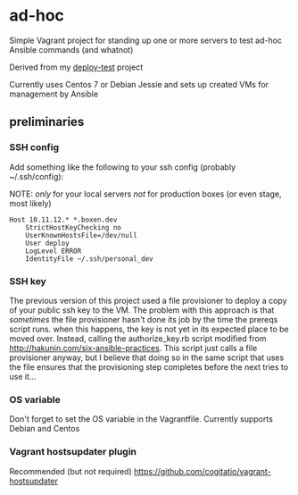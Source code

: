 # ad-hoc

Simple Vagrant project for standing up one or more servers to test ad-hoc Ansible commands (and whatnot)

Derived from my [deploy-test](https://github.com/dheles/deploy-test) project

Currently uses Centos 7 or Debian Jessie and sets up created VMs for management by Ansible

## preliminaries
### SSH config
Add something like the following to your ssh config (probably ~/.ssh/config):

NOTE: *only* for your local servers *not* for production boxes (or even stage, most likely)

    Host 10.11.12.* *.boxen.dev
    	StrictHostKeyChecking no
    	UserKnownHostsFile=/dev/null
    	User deploy
    	LogLevel ERROR
    	IdentityFile ~/.ssh/personal_dev

### SSH key
The previous version of this project used a file provisioner
to deploy a copy of your public ssh key to the VM.
The problem with this approach is that *sometimes*
the file provisioner hasn't done its job by the time the prereqs script runs.
when this happens, the key is not yet in its expected place to be moved over.
Instead, calling the authorize_key.rb script modified from
http://hakunin.com/six-ansible-practices.
This script just calls a file provisioner anyway, but
I believe that doing so in the same script that uses the file
ensures that the provisioning step completes before the next tries to use it...

### OS variable
Don't forget to set the OS variable in the Vagrantfile. Currently supports Debian and Centos

### Vagrant hostsupdater plugin
Recommended (but not required)
https://github.com/cogitatio/vagrant-hostsupdater
